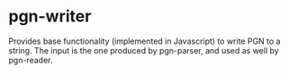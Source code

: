 # pgn-writer
Provides base functionality (implemented in Javascript) to write PGN to a string. The input is the one produced by pgn-parser, and used as well by pgn-reader.
